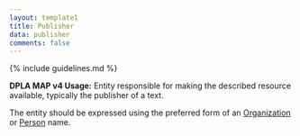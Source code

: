 ```yaml
---
layout: template1
title: Publisher
data: publisher
comments: false
---
```


{% include guidelines.md %}

**DPLA MAP v4 Usage:**  Entity responsible for making the described resource available, typically the publisher of a text.

The entity should be expressed using the preferred form of an [Organization](https://id.lib.uh.edu/ark:/84475/au4982x468p) or [Person](https://id.lib.uh.edu/ark:/84475/au5426m1724) name.
